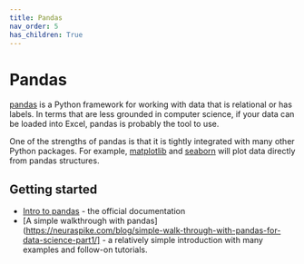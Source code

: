 ```yaml
---
title: Pandas
nav_order: 5
has_children: True
---
```


# Pandas

[pandas](https://pandas.pydata.org/docs/index.html) is a Python framework for working with data that is relational or has labels. In terms that are less grounded in computer science, if your data can be loaded into Excel, pandas is probably the tool to use.

One of the strengths of pandas is that it is tightly integrated with many other Python packages. For example, [matplotlib](https://matplotlib.org/) and [seaborn](https://seaborn.pydata.org/) will plot data directly from pandas structures.

## Getting started

+ [Intro to pandas](https://pandas.pydata.org/docs/getting_started/index.html#getting-started) - the official documentation
+ [A simple walkthrough with pandas](https://neuraspike.com/blog/simple-walk-through-with-pandas-for-data-science-part1/] - a relatively simple introduction with many examples and follow-on tutorials.
